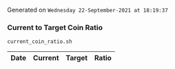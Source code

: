 Generated on `Wednesday 22-September-2021 at 18:19:37`

### Current to Target Coin Ratio
`current_coin_ratio.sh`

Date|Current|Target|Ratio
---|---|---|---
